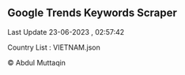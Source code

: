 

## Google Trends Keywords Scraper 
 
Last Update 23-06-2023 , 02:57:42

Country List :
VIETNAM.json



© Abdul Muttaqin 
